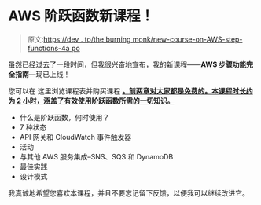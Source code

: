 # AWS 阶跃函数新课程！

> 原文:[https://dev . to/the burning monk/new-course-on-AWS-step-functions-4a po](https://dev.to/theburningmonk/new-course-on-aws-step-functions-4apo)

虽然已经过去了一段时间，但我很兴奋地宣布，我的新课程——**AWS 步骤功能完全指南**—现已上线！

您可以在 这里浏览课程表并购买课程 **[。前两章对大家都是免费的。本课程时长约为 2 小时，涵盖了有效使用阶跃函数所需的一切知识。](https://theburningmonk.thinkific.com/courses/complete-guide-to-aws-step-functions)**

*   什么是阶跃函数，何时使用？
*   7 种状态
*   API 网关和 CloudWatch 事件触发器
*   活动
*   与其他 AWS 服务集成–SNS、SQS 和 DynamoDB
*   最佳实践
*   设计模式

我真诚地希望您喜欢本课程，并且不要忘记留下反馈，以便我可以继续改进它。